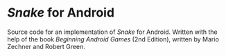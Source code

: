 # *Snake* for Android

Source code for an implementation of *Snake* for Android.
Written with the help of the book *Beginning Android Games* (2nd Edition), written by Mario Zechner and Robert Green.
